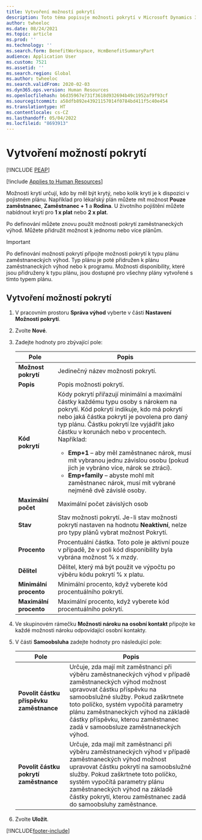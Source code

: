 ```yaml
---
title: Vytvoření možností pokrytí
description: Toto téma popisuje možnosti pokrytí v Microsoft Dynamics 365 Human Resources v plánu nebo programu zaměstnanecké výhody účastníka.
author: twheeloc
ms.date: 08/24/2021
ms.topic: article
ms.prod: ''
ms.technology: ''
ms.search.form: BenefitWorkspace, HcmBenefitSummaryPart
audience: Application User
ms.custom: 7521
ms.assetid: ''
ms.search.region: Global
ms.author: twheeloc
ms.search.validFrom: 2020-02-03
ms.dyn365.ops.version: Human Resources
ms.openlocfilehash: b6d35967e731f3618d932694b49c1952af9f93cf
ms.sourcegitcommit: a58dfb892e43921157014f0784bd411f5c40e454
ms.translationtype: HT
ms.contentlocale: cs-CZ
ms.lasthandoff: 05/04/2022
ms.locfileid: "8693913"
---
```

# <a name="create-coverage-options"></a>Vytvoření možností pokrytí


[!INCLUDE [PEAP](../includes/peap-2.md)]

[!include [Applies to Human Resources](../includes/applies-to-hr.md)]

Možnosti krytí určují, kdo by měl být krytý, nebo kolik krytí je k dispozici v pojistném plánu. Například pro lékařský plán můžete mít možnost **Pouze zaměstnanec**, **Zaměstnanec + 1** a **Rodina**. U životního pojištění můžete nabídnout krytí pro **1 x plat** nebo **2 x plat**.

Po definování můžete znovu použít možnosti pokrytí zaměstnaneckých výhod. Můžete přidružit možnost k jednomu nebo více plánům.

> [!IMPORTANT]
> Po definování možností pokrytí připojte možnosti pokrytí k typu plánu zaměstnaneckých výhod. Typ plánu je poté přidružen k plánu zaměstnaneckých výhod nebo k programu. Možnosti disponibility, které jsou přidruženy k typu plánu, jsou dostupné pro všechny plány vytvořené s tímto typem plánu.

## <a name="create-coverage-options"></a>Vytvoření možností pokrytí
1. V pracovním prostoru **Správa výhod** vyberte v části **Nastavení** **Možnosti pokrytí**.

2. Zvolte **Nové**.

3. Zadejte hodnoty pro zbývající pole:

   | Pole | Popis |
   | --- | --- |
   | **Možnost pokrytí** | Jedinečný název možnosti pokrytí. |
   | **Popis** | Popis možnosti pokrytí. |
   | **Kód pokrytí** | Kódy pokrytí přiřazují minimální a maximální částky každému typu osoby s nárokem na pokrytí. Kód pokrytí indikuje, kdo má pokrytí nebo jaká částka pokrytí je povolena pro daný typ plánu. Částku pokrytí lze vyjádřit jako částku v korunách nebo v procentech. Například:<ul><li>**Emp+1** – aby měl zaměstnanec nárok, musí mít vybranou jednu závislou osobu (pokud jich je vybráno více, nárok se ztrácí).</li><li>**Emp+family** – abyste mohl mít zaměstnanec nárok, musí mít vybrané nejméně dvě závislé osoby.</li></ul> |
   | **Maximální počet** | Maximální počet závislých osob |
   | **Stav** | Stav možnosti pokrytí. Je-li stav možnosti pokrytí nastaven na hodnotu **Neaktivní**, nelze pro typy plánů vybrat možnost Pokrytí. |
   | **Procento** | Procentuální částka. Toto pole je aktivní pouze v případě, že v poli kód disponibility byla vybrána možnost % x mzdy. |
   | **Dělitel** | Dělitel, který má být použit ve výpočtu po výběru kódu pokrytí % x platu. |
   | **Minimální procento** | Minimální procento, když vyberete kód procentuálního pokrytí. |
   | **Maximální procento** | Maximální procento, když vyberete kód procentuálního pokrytí. |

4. Ve skupinovém rámečku **Možnosti nároku na osobní kontakt** připojte ke každé možnosti nároku odpovídající osobní kontakty.

5. V části **Samoobsluha** zadejte hodnoty pro následující pole:

   | Pole | Popis |
   | --- | --- |
   | **Povolit částku příspěvku zaměstnance** | Určuje, zda mají mít zaměstnanci při výběru zaměstnaneckých výhod v případě zaměstnaneckých výhod možnost upravovat částku příspěvku na samoobslužné služby. Pokud zaškrtnete toto políčko, systém vypočítá parametry plánu zaměstnaneckých výhod na základě částky příspěvku, kterou zaměstnanec zadá v samoobsluze zaměstnaneckých výhod. |
   | **Povolit částku pokrytí zaměstnance** | Určuje, zda mají mít zaměstnanci při výběru zaměstnaneckých výhod v případě zaměstnaneckých výhod možnost upravovat částku pokrytí na samoobslužné služby. Pokud zaškrtnete toto políčko, systém vypočítá parametry plánu zaměstnaneckých výhod na základě částky pokrytí, kterou zaměstnanec zadá do samoobsluhy zaměstnance. |

6. Zvolte **Uložit**. 


[!INCLUDE[footer-include](../includes/footer-banner.md)]

